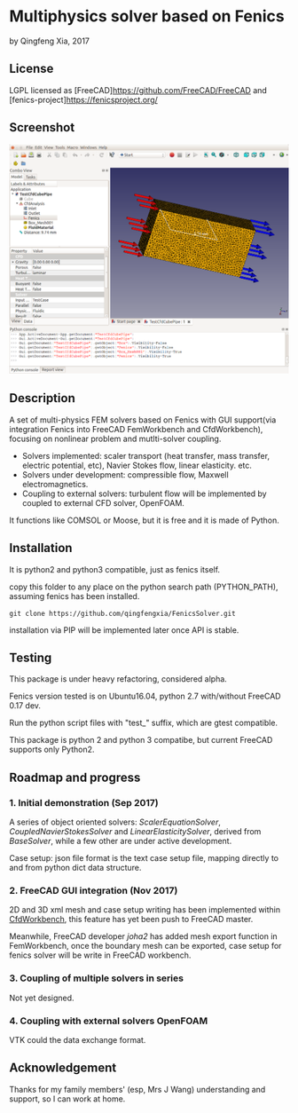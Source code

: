 # Multiphysics solver based on Fenics

by Qingfeng Xia, 2017

## License

LGPL licensed as [FreeCAD]<https://github.com/FreeCAD/FreeCAD> and [fenics-project]<https://fenicsproject.org/>

## Screenshot

![FenicsSolver as a CFD solver in CfdWorkbench of FreeCAD](FenicsSolver_FreeCAD.png?raw=true "FenicsSolver as a CFD solver in CfdWorkbench of FreeCAD")

## Description

A set of multi-physics FEM solvers based on Fenics with GUI support(via integration Fenics into FreeCAD FemWorkbench and CfdWorkbench), focusing on nonlinear problem and mutlti-solver coupling.

+ Solvers implemented:  scaler transport (heat transfer, mass transfer, electric potential, etc), Navier Stokes flow, linear elasticity. etc. 
+ Solvers under development: compressible flow, Maxwell electromagnetics.
+ Coupling to external solvers: turbulent flow will be implemented by coupled to external CFD solver, OpenFOAM.

It functions like COMSOL or Moose, but it is free and it is made of Python.

## Installation

It is python2 and python3 compatible, just as fenics itself.

copy this folder to any place on the python search path (PYTHON_PATH), assuming fenics has been installed. 

```
git clone https://github.com/qingfengxia/FenicsSolver.git
```

installation via PIP will be implemented later once API is stable. 

## Testing

This package is under heavy refactoring, considered alpha.

Fenics version tested is on Ubuntu16.04, python 2.7 with/without FreeCAD 0.17 dev.

Run the python script files with "test_" suffix, which are gtest compatible. 

This package is python 2 and python 3 compatibe, but current FreeCAD supports only Python2.


## Roadmap and progress

### 1. Initial demonstration (Sep 2017)

A series of object oriented solvers: *ScalerEquationSolver*, *CoupledNavierStokesSolver* and *LinearElasticitySolver*, derived from *BaseSolver*, while a few other are under active development. 

Case setup: json file format is the text case setup file, mapping directly to and from python dict data structure.

### 2. FreeCAD GUI integration (Nov 2017)

2D and 3D xml mesh and case setup writing has been implemented within [CfdWorkbench](https://github.com/qingfengxia/Cfd), this feature has yet been push to FreeCAD master.
 
Meanwhile, FreeCAD developer *joha2* has added mesh export function in FemWorkbench, once the boundary mesh can be exported, case setup for fenics solver will be write in FreeCAD workbench.


### 3. Coupling of multiple solvers in series

Not yet designed.

### 4. Coupling with external solvers OpenFOAM

VTK could the data exchange format. 


## Acknowledgement

Thanks for my family members' (esp, Mrs J Wang) understanding and support, so I can work at home.




